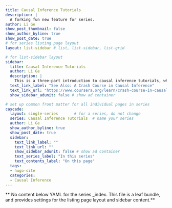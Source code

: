 ```yaml
---
title: Causal Inference Tutorials
description: |
  A forking fun new feature for series.
author: Li Ge
show_post_thumbnail: false
show_author_byline: true
show_post_date: true
# for series listing page layout
layout: list-sidebar # list, list-sidebar, list-grid

# for list-sidebar layout
sidebar: 
  title: Causal Inference Tutorials
  author: Li Ge
  description: |
    This is a three-part introduction to causal inference tutorials, which I presented last year at our group seminars.
  text_link_label: "See Also: A Crash Course in Causal Inference"
  text_link_url: "https://www.coursera.org/learn/crash-course-in-causality"
  show_sidebar_adunit: false # show ad container

# set up common front matter for all individual pages in series
cascade:
  layout: single-series       # for a series, do not change
  series: Causal Inference Tutorials  # name your series
  author: Li Ge
  show_author_byline: true
  show_post_date: true
  sidebar:
    text_link_label: ""
    text_link_url: ""
    show_sidebar_adunit: false # show ad container
    text_series_label: "In this series" 
    text_contents_label: "On this page"
  tags:
  - hugo-site
  categories:
  - Causal Inference
---
```


** No content below YAML for the series _index. This file is a leaf bundle, and provides settings for the listing page layout and sidebar content.**
